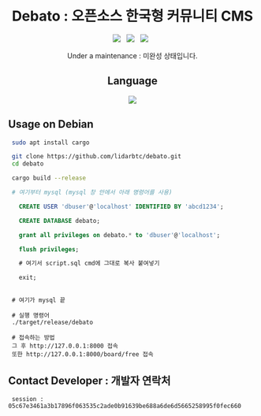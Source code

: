 <div align=center>
 
# Debato : 오픈소스 한국형 커뮤니티 CMS
 <p>
 <img src="https://img.shields.io/github/stars/lidarbtc/dongbaek-life?color=%23DF0067&style=for-the-badge"/> &nbsp;
 <img src="https://img.shields.io/github/forks/lidarbtc/dongbaek-life?color=%239999FF&style=for-the-badge"/> &nbsp;
 <img src="https://img.shields.io/github/license/lidarbtc/dongbaek-life?color=%23E8E8E8&style=for-the-badge"/> &nbsp;

Under a maintenance : 미완성 상태입니다.

## Language</br>

<img src="https://img.shields.io/badge/Rust-black?style=for-the-badge&logo=rust&logoColor=#E57324"/></br>

</div>

## Usage on Debian

```sh
 sudo apt install cargo

 git clone https://github.com/lidarbtc/debato.git
 cd debato

 cargo build --release

 # 여기부터 mysql (mysql 창 안에서 아래 명령어를 사용)
```

```sql
   CREATE USER 'dbuser'@'localhost' IDENTIFIED BY 'abcd1234';

   CREATE DATABASE debato;

   grant all privileges on debato.* to 'dbuser'@'localhost';

   flush privileges;

   # 여기서 script.sql cmd에 그대로 복사 붙여넣기

   exit;
```

```

 # 여기가 mysql 끝

 # 실행 명령어
 ./target/release/debato
 
 # 접속하는 방법
 그 후 http://127.0.0.1:8000 접속
 또한 http://127.0.0.1:8000/board/free 접속

```

## Contact Developer : 개발자 연락처

```
 session : 05c67e3461a3b17896f063535c2ade0b91639be688a6de6d5665258995f0fec660
```
